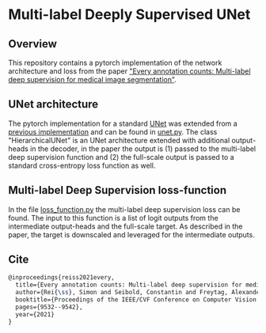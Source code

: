 # Multi-label Deeply Supervised UNet

## Overview
This repository contains a pytorch implementation of the network architecture and loss from the paper ["Every annotation counts: Multi-label deep supervision for medical image segmentation"](https://openaccess.thecvf.com/content/CVPR2021/html/Reiss_Every_Annotation_Counts_Multi-Label_Deep_Supervision_for_Medical_Image_Segmentation_CVPR_2021_paper.html).

## UNet architecture
The pytorch implementation for a standard [UNet](https://link.springer.com/chapter/10.1007/978-3-319-24574-4_28) was extended from a [previous implementation](https://github.com/milesial/Pytorch-UNet) and can be found in [unet.py](https://github.com/Simael/mlds-unet/blob/master/unet.py).
The class "HierarchicalUNet" is an UNet architecture extended with additional output-heads in the decoder, in the paper the output is (1) passed to the multi-label deep supervision function and (2) the full-scale output is passed to a standard cross-entropy loss function as well.

## Multi-label Deep Supervision loss-function
In the file [loss_function.py](https://github.com/Simael/mlds-unet/blob/master/loss_function.py) the multi-label deep supervision loss can be found.
The input to this function is a list of logit outputs from the intermediate output-heads and the full-scale target.
As described in the paper, the target is downscaled and leveraged for the intermediate outputs.

## Cite
```latex
@inproceedings{reiss2021every,
  title={Every annotation counts: Multi-label deep supervision for medical image segmentation},
  author={Rei{\ss}, Simon and Seibold, Constantin and Freytag, Alexander and Rodner, Erik and Stiefelhagen, Rainer},
  booktitle={Proceedings of the IEEE/CVF Conference on Computer Vision and Pattern Recognition},
  pages={9532--9542},
  year={2021}
}


